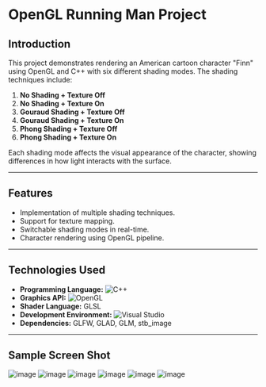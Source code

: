 # OpenGL Running Man Project

## Introduction
This project demonstrates rendering an American cartoon character "Finn" using OpenGL and C++ with six different shading modes. The shading techniques include:
1. **No Shading + Texture Off**
2. **No Shading + Texture On**
3. **Gouraud Shading + Texture Off**
4. **Gouraud Shading + Texture On**
5. **Phong Shading + Texture Off**
6. **Phong Shading + Texture On**

Each shading mode affects the visual appearance of the character, showing differences in how light interacts with the surface.

---

## Features
- Implementation of multiple shading techniques.
- Support for texture mapping.
- Switchable shading modes in real-time.
- Character rendering using OpenGL pipeline.

---

## Technologies Used
- **Programming Language:** ![C++](https://img.shields.io/badge/c++-%2300599C.svg?style=for-the-badge&logo=c%2B%2B&logoColor=white)
- **Graphics API:** ![OpenGL](https://img.shields.io/badge/OpenGL-%23FFFFFF.svg?style=for-the-badge&logo=opengl)
- **Shader Language:** GLSL
- **Development Environment:** ![Visual Studio](https://img.shields.io/badge/Visual%20Studio-5C2D91.svg?style=for-the-badge&logo=visual-studio&logoColor=white)
- **Dependencies:** GLFW, GLAD, GLM, stb_image

---

## Sample Screen Shot
![image](https://github.com/user-attachments/assets/9ea4c242-d026-4edf-af1c-9db07430a61a)
![image](https://github.com/user-attachments/assets/387fe5ea-80c8-42d0-89d2-b712018657b3)
![image](https://github.com/user-attachments/assets/ffd97f5a-10b6-4edf-90aa-e30ec7c1f5d1)
![image](https://github.com/user-attachments/assets/bf90bf3d-b630-4fbe-b9e2-996fee80c110)
![image](https://github.com/user-attachments/assets/7891fdc5-5aa0-4c31-ad76-ab4c97615010)
![image](https://github.com/user-attachments/assets/f30f15e0-1334-49be-a7ff-dc7e008f63f2)
